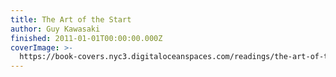 ```yaml
---
title: The Art of the Start
author: Guy Kawasaki
finished: 2011-01-01T00:00:00.000Z
coverImage: >-
  https://book-covers.nyc3.digitaloceanspaces.com/readings/the-art-of-the-start-01.jpg
---
```

